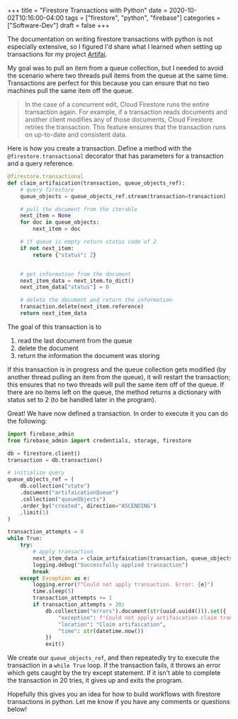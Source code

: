 +++
title = "Firestore Transactions with Python"
date = 2020-10-02T10:16:00-04:00
tags = ["firestore", "python", "firebase"]
categories = ["Software-Dev"]
draft = false
+++

The documentation on writing firestore transactions with python is not especially extensive, so I figured I'd share what I learned when setting up transactions for my project [Artifai](https://artif.ai).

My goal was to pull an item from a queue collection, but I needed to avoid the scenario where two threads pull items from the queue at the same time. Transactions are perfect for this because you can ensure that no two machines pull the same item off the queue.

> In the case of a concurrent edit, Cloud Firestore runs the entire transaction again. For example, if a transaction reads documents and another client modifies any of those documents, Cloud Firestore retries the transaction. This feature ensures that the transaction runs on up-to-date and consistent data.

Here is how you create a transaction. Define a method with the `@firestore.transactional` decorator that has parameters for a transaction and a query reference.

```python
@firestore.transactional
def claim_artifaication(transaction, queue_objects_ref):
    # query firestore
    queue_objects = queue_objects_ref.stream(transaction=transaction)

    # pull the document from the iterable
    next_item = None
    for doc in queue_objects:
        next_item = doc

    # if queue is empty return status code of 2
    if not next_item:
        return {"status": 2}


    # get information from the document
    next_item_data = next_item.to_dict()
    next_item_data["status"] = 0

    # delete the document and return the information
    transaction.delete(next_item.reference)
    return next_item_data
```

The goal of this transaction is to

1.  read the last document from the queue
2.  delete the document
3.  return the information the document was storing

If this transaction is in progress and the queue collection gets modified (by another thread pulling an item from the queue), it will restart the transaction; this ensures that no two threads will pull the same item off of the queue. If there are no items left on the queue, the method returns a dictionary with status set to 2 (to be handled later in the program).

Great! We have now defined a transaction. In order to execute it you can do the following:

```python
import firebase_admin
from firebase_admin import credentials, storage, firestore

db = firestore.client()
transaction = db.transaction()

# initialize query
queue_objects_ref = (
    db.collection("state")
    .document("artifaicationQueue")
    .collection("queueObjects")
    .order_by("created", direction="ASCENDING")
    .limit(1)
)

transaction_attempts = 0
while True:
    try:
        # apply transaction
        next_item_data = claim_artifaication(transaction, queue_objects_ref)
        logging.debug("Successfully applied transaction")
        break
    except Exception as e:
        logging.error(f"Could not apply transaction. Error: {e}")
        time.sleep(5)
        transaction_attempts += 1
        if transaction_attempts > 20:
            db.collection("errors").document(str(uuid.uuid4())).set({
                "exception": f"Could not apply artifaication claim transaction. Error: {e}",
                "location": "Claim artifaication",
                "time": str(datetime.now())
            })
            exit()
```

We create our `queue_objects_ref`, and then repeatedly try to execute the transaction in a `while True` loop. If the transaction fails, it throws an error which gets caught by the try except statement. If it isn't able to complete the transaction in 20 tries, it gives up and exits the program.

Hopefully this gives you an idea for how to build workflows with firestore transactions in python. Let me know if you have any comments or questions below!
